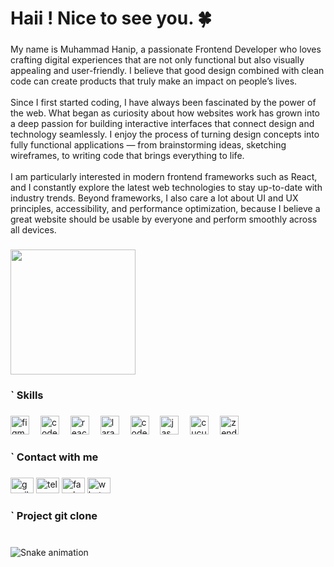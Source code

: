 <h1 align="left">Haii ! Nice to see you. 🍀</h1>

###

<p align="left">My name is Muhammad Hanip, a passionate Frontend Developer who loves crafting digital experiences that are not only functional but also visually appealing and user-friendly. I believe that good design combined with clean code can create products that truly make an impact on people’s lives.<br><br>Since I first started coding, I have always been fascinated by the power of the web. What began as curiosity about how websites work has grown into a deep passion for building interactive interfaces that connect design and technology seamlessly. I enjoy the process of turning design concepts into fully functional applications — from brainstorming ideas, sketching wireframes, to writing code that brings everything to life.<br><br>I am particularly interested in modern frontend frameworks such as React, and I constantly explore the latest web technologies to stay up-to-date with industry trends. Beyond frameworks, I also care a lot about UI and UX principles, accessibility, and performance optimization, because I believe a great website should be usable by everyone and perform smoothly across all devices.</p>

###

<div align="left">
  <img height="200" src="https://animesher.com/orig/1/143/1431/14311/animesher.com_spring-gif-flowers-gif-1431146.gif"  />
</div>

###

<h3 align="left">` Skills</h3>

###

<div align="left">
  <img src="https://cdn.jsdelivr.net/gh/devicons/devicon/icons/figma/figma-original.svg" height="30" alt="figma logo"  />
  <img width="10" />
  <img src="https://cdn.jsdelivr.net/gh/devicons/devicon/icons/codeigniter/codeigniter-plain.svg" height="30" alt="codeigniter logo"  />
  <img width="10" />
  <img src="https://cdn.jsdelivr.net/gh/devicons/devicon/icons/react/react-original.svg" height="30" alt="react logo"  />
  <img width="10" />
  <img src="https://cdn.jsdelivr.net/gh/devicons/devicon/icons/laravel/laravel-original.svg" height="30" alt="laravel logo"  />
  <img width="10" />
  <img src="https://cdn.jsdelivr.net/gh/devicons/devicon/icons/codecov/codecov-plain.svg" height="30" alt="codecov logo"  />
  <img width="10" />
  <img src="https://cdn.jsdelivr.net/gh/devicons/devicon/icons/jasmine/jasmine-original.svg" height="30" alt="jasmine logo"  />
  <img width="10" />
  <img src="https://cdn.jsdelivr.net/gh/devicons/devicon/icons/cucumber/cucumber-plain.svg" height="30" alt="cucumber logo"  />
  <img width="10" />
  <img src="https://cdn.jsdelivr.net/gh/devicons/devicon/icons/zend/zend-original.svg" height="30" alt="zend logo"  />
</div>

###

<h3 align="left">` Contact with me</h3>

###

<div align="left">
  <img src="https://raw.githubusercontent.com/maurodesouza/profile-readme-generator/master/src/assets/icons/social/gmail/default.svg" width="37" height="25" alt="gmail logo"  />
  <img src="https://raw.githubusercontent.com/maurodesouza/profile-readme-generator/master/src/assets/icons/social/telegram/default.svg" width="37" height="25" alt="telegram logo"  />
  <img src="https://raw.githubusercontent.com/maurodesouza/profile-readme-generator/master/src/assets/icons/social/facebook/default.svg" width="37" height="25" alt="facebook logo"  />
  <img src="https://raw.githubusercontent.com/maurodesouza/profile-readme-generator/master/src/assets/icons/social/whatsapp/default.svg" width="37" height="25" alt="whatsapp logo"  />
</div>

###

<h3 align="left">` Project git clone</h3>

###

<br clear="both">

<img src="https://raw.githubusercontent.com/Zaaaaaan/Zaaaaaan/output/snake.svg" alt="Snake animation" />

###